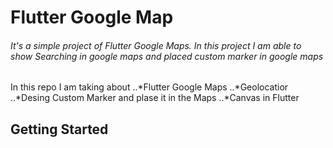 # Flutter Google Map

###### It's a simple project of Flutter Google Maps. In this project I am able to show Searching in google maps and placed custom marker in google maps

In this repo I am taking about
..*Flutter Google Maps
..*Geolocatior
..*Desing Custom Marker and plase it in the Maps
..*Canvas in Flutter

## Getting Started
